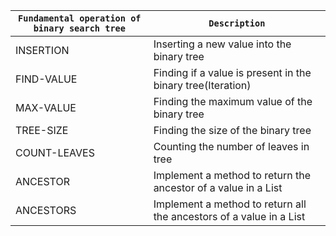 <div align="center">
  
| `Fundamental operation of binary search tree` | `Description` |
| --------------------------------------------- | ------------- |
|  INSERTION | Inserting a new value into the binary tree |
|  FIND-VALUE | Finding if a value is present in the binary tree(Iteration) |
|  MAX-VALUE | Finding the maximum value of the binary tree |
|  TREE-SIZE | Finding the size of the binary tree |
|  COUNT-LEAVES | Counting the number of leaves in tree |
|  ANCESTOR | Implement a method to return the ancestor of a value in a List<Integer> |
|  ANCESTORS | Implement a method to return all the ancestors of a value in a List<Integer> |

</div>
